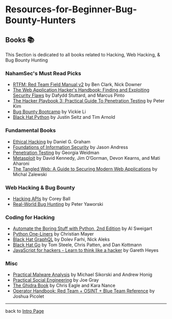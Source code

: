 # Resources-for-Beginner-Bug-Bounty-Hunters

## Books 📚
This Section is dedicated to all books related to Hacking, Web Hacking, & Bug Bounty Hunting

### NahamSec's Must Read Picks
- [RTFM: Red Team Field Manual v2](https://amzn.to/3IZXVj2) by Ben Clark, Nick Downer 
- [The Web Application Hacker's Handbook: Finding and Exploiting Security Flaws](https://amzn.to/3F5H9xT) by Dafydd Stuttard, and Marcus Pinto
- [The Hacker Playbook 3: Practical Guide To Penetration Testing](https://amzn.to/3mwdDLt) by Peter Kim
- [Bug Bounty Bootcamp](https://amzn.to/3l1a8fn) by Vickie Li
- [Black Hat Python](https://amzn.to/3T3a4Zd) by Justin Seitz and Tim Arnold


### Fundamental Books
- [Ethical Hacking](https://amzn.to/41TLu12) by Daniel G. Graham
- [Foundations of Information Security](https://amzn.to/41VOPga) by Jason Andress
- [Penetration Testing](https://amzn.to/3mweg7N) by Georgia Weidman
- [Metasploit](https://amzn.to/3Zq362M) by David Kennedy, Jim O’Gorman, Devon Kearns, and Mati Aharoni
- [The Tangled Web: A Guide to Securing Modern Web Applications](https://amzn.to/3yhgv14) by Michal Zalewski

### Web Hacking & Bug Bounty
- [Hacking APIs](https://amzn.to/3F3M1Dw) by Corey Ball
- [Real-World Bug Hunting](https://amzn.to/3ZLqc3F) by Peter Yaworski

### Coding for Hacking
- [Automate the Boring Stuff with Python, 2nd Edition](https://amzn.to/3L5q76S) by Al Sweigart
- [Python One-Liners](https://amzn.to/3JgSnC9) by Christian Mayer
- [Black Hat GraphQL](https://amzn.to/3YpeOJH) by Dolev Farhi, Nick Aleks
- [Black Hat Go](https://amzn.to/3mvzh2f) by Tom Steele, Chris Patten, and Dan Kottmann
- [JavaScript for hackers - Learn to think like a hacker](https://amzn.to/3ZudIxA) by Gareth Heyes

### Misc
- [Practical Malware Analysis](https://amzn.to/3Zsi2O1) by Michael Sikorski and Andrew Honig
- [Practical Social Engineering](https://amzn.to/3kPhItI) by Joe Gray
- [The Ghidra Book](https://amzn.to/3yh0KHN) by Chris Eagle and Kara Nance
- [Operator Handbook: Red Team + OSINT + Blue Team Reference](https://amzn.to/3F4MqG9) by Joshua Picolet


---
back to [Intro Page](/README.md)
